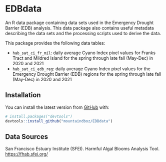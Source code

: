 
<!-- README.md is generated from README.Rmd. Please edit that file -->

# EDBdata

<!-- badges: start -->
<!-- badges: end -->

An R data package containing data sets used in the Emergency Drought
Barrier (EDB) analysis. This data package also contains useful metadata
describing the data sets and the processing scripts used to derive the
data.

This package provides the following data tables:

-   `hab_sat_ci_fr_mil`: daily average Cyano Index pixel values for
    Franks Tract and Mildred Island for the spring through late fall
    (May-Dec) in 2020 and 2021
-   `hab_sat_ci_edb_reg`: daily average Cyano Index pixel values for the
    Emergency Drought Barrier (EDB) regions for the spring through late
    fall (May-Dec) in 2020 and 2021

## Installation

You can install the latest version from [GitHub](https://github.com/)
with:

``` r
# install.packages("devtools")
devtools::install_github("mountaindboz/EDBdata")
```

## Data Sources

San Francisco Estuary Institute (SFEI). Harmful Algal Blooms Analysis
Tool. <https://fhab.sfei.org/>
